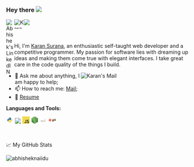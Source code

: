 ### Hey there <img src="https://media.giphy.com/media/hvRJCLFzcasrR4ia7z/giphy.gif" width="25px">
<a href="https://www.linkedin.com/in/karan-surana-1025b0153/">
  <img align="left" alt="Abhishek's LinkedIN" width="22px" src="https://raw.githubusercontent.com/peterthehan/peterthehan/master/assets/linkedin.svg" />
</a>
<a href="mailto:techtrends288@gmail.com">
  <img align="left" alt="Karan's Mail" width="26px" height="26px" src="https://img.icons8.com/fluent/100/000000/gmail.png" />
</a>

![](https://visitor-badge.glitch.me/badge?page_id=KaranSurana.KaranSurana)

<br />

Hi, I'm [Karan Surana](mailto:techtrends288@gmail.com), an enthusiastic self-taught web developer and a competitive programmer. My passion for software lies with dreaming up ideas and making them come true with elegant interfaces. I take great care in the code quality of the things I build.

<img align="right" alt="Karan's Mail" width="300px" height="300px" src="https://user-images.githubusercontent.com/70429983/117526732-9ad53380-afe4-11eb-9ab9-c6bec2077376.png"/>

- 💬 Ask me about anything, I am happy to help;
- 📫 How to reach me: [Mail](mailto:techtrends288@gmail.com);
- 📝 [Resume](https://drive.google.com/file/d/1tLZp4DDlNh-nj2NKqa6lD9zPWkQwiW94/view?usp=sharing)




**Languages and Tools:**  

<code><img height="20" src="https://raw.githubusercontent.com/github/explore/80688e429a7d4ef2fca1e82350fe8e3517d3494d/topics/python/python.png"></code>
<code><img height="20" src="https://banner2.cleanpng.com/20181122/krs/kisspng-java-programming-language-selenium-computer-softwa-july-2-16-halab-4-dev-5bf78387a7bb41.028192901542947719687.jpg"></code>
<code><img height="20" src="https://raw.githubusercontent.com/github/explore/80688e429a7d4ef2fca1e82350fe8e3517d3494d/topics/javascript/javascript.png"></code>
<code><img height="20" src="https://raw.githubusercontent.com/github/explore/80688e429a7d4ef2fca1e82350fe8e3517d3494d/topics/nodejs/nodejs.png"></code>
<code><img height="20" src="https://raw.githubusercontent.com/github/explore/80688e429a7d4ef2fca1e82350fe8e3517d3494d/topics/mysql/mysql.png"></code>
<code><img height="20" src="https://raw.githubusercontent.com/github/explore/80688e429a7d4ef2fca1e82350fe8e3517d3494d/topics/git/git.png"></code>

<br>

📈 My GitHub Stats
<p align="left"> <img src="https://github-readme-stats.vercel.app/api?username=KaranSurana&show_icons=true&theme=gotham" alt="abhisheknaiidu" />

